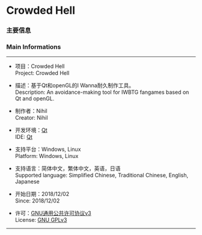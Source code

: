 # Crowded Hell
### 主要信息
### Main Informations
____
* 项目：Crowded Hell  
 Project: Crowded Hell
- 描述：基于Qt和openGL的I Wanna耐久制作工具。  
 Description: An avoidance-making tool for IWBTG fangames based on Qt and openGL.
* 制作者：Nihil  
 Creator: Nihil
+ 开发环境：[Qt](https://www.qt.io/ )  
 IDE: [Qt](https://www.qt.io/)
- 支持平台：Windows, Linux  
 Platform: Windows, Linux
+ 支持语言：简体中文，繁体中文，英语，日语  
 Supported language: Simplified Chinese, Traditional Chinese, English, Japanese
* 开始日期：2018/12/02  
 Since: 2018/12/02
- 许可：[GNU通用公共许可协议v3](https://zh.wikipedia.org/wiki/GNU%E9%80%9A%E7%94%A8%E5%85%AC%E5%85%B1%E8%AE%B8%E5%8F%AF%E8%AF%81 "维基百科：GNU通用公共许可协议")  
 License: [GNU GPLv3](https://en.wikipedia.org/wiki/GNU_General_Public_License "Wikipedia: GNU General Public License")  
 ____
